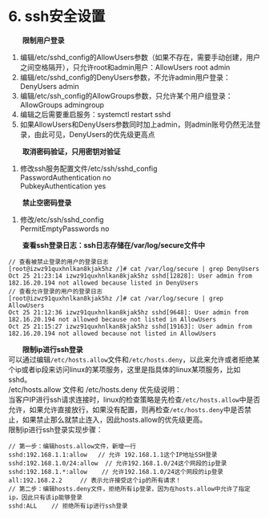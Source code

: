 # 6. ssh安全设置

　　**限制用户登录**

1. 编辑/etc/sshd_config的AllowUsers参数（如果不存在，需要手动创建，用户之间空格隔开），只允许root和admin用户：AllowUsers root admin
2. 编辑/etc/sshd_config的DenyUsers参数，不允许admin用户登录：DenyUsers admin
3. 编辑/etc/ssh_config的AllowGroups参数，只允许某个用户组登录：AllowGroups admingroup
4. 编辑之后需要重启服务：systemctl restart sshd
5. 如果AllowUsers和DenyUsers参数同时加上admin，则admin账号仍然无法登录，由此可见，DenyUsers的优先级更高点

　　**取消密码验证，只用密钥对验证**

1. 修改ssh服务配置文件/etc/ssh/sshd_config  
    PasswordAuthentication no  
    PubkeyAuthentication yes

　　**禁止空密码登录**

1. 修改/etc/ssh/sshd_config  
    PermitEmptyPasswords no

　　**查看ssh登录日志：ssh日志存储在/var/log/secure文件中**

```
// 查看被禁止登录的用户的登录日志
[root@izwz91quxhnlkan8kjak5hz /]# cat /var/log/secure | grep DenyUsers
Oct 25 21:23:14 izwz91quxhnlkan8kjak5hz sshd[12828]: User admin from 182.16.20.194 not allowed because listed in DenyUsers
// 查看允许登录的用户的登录日志
[root@izwz91quxhnlkan8kjak5hz /]# cat /var/log/secure | grep AllowUsers
Oct 25 21:12:36 izwz91quxhnlkan8kjak5hz sshd[9648]: User admin from 182.16.20.194 not allowed because not listed in AllowUsers
Oct 25 21:15:27 izwz91quxhnlkan8kjak5hz sshd[19163]: User admin from 182.16.20.194 not allowed because not listed in AllowUsers
```

　　**限制ip进行ssh登录**  
可以通过编辑`/etc/hosts.allow`​文件和`/etc/hosts.deny`​，以此来允许或者拒绝某个ip或者ip段来访问linux的某项服务，这里是指具体的linux某项服务，比如sshd。  
/etc/hosts.allow 文件和 /etc/hosts.deny 优先级说明：  
当客户IP进行ssh请求连接时，linux的检查策略是先检查`/etc/hosts.allow`​中是否允许，如果允许直接放行，如果没有配置，则再检查`/etc/hosts.deny`​中是否禁止，如果禁止那么就禁止连入，因此hosts.allow的优先级更高。  
限制ip进行ssh登录实现步骤：

```
// 第一步：编辑hosts.allow文件，新增一行
sshd:192.168.1.1:allow   // 允许 192.168.1.1这个IP地址SSH登录
sshd:192.168.1.0/24:allow  // 允许192.168.1.0/24这个网段的ip登录
sshd:192.168.1.*:allow    // 允许192.168.1.0/24这个网段的ip登录
all:192.168.2.2     // 表示允许接受这个ip的所有请求！
// 第二步：编辑hosts.deny文件，拒绝所有ip登录，因为在hosts.allow中允许了指定ip，因此只有该ip能够登录
sshd:ALL    // 拒绝所有ip进行ssh登录
```

　　‍
